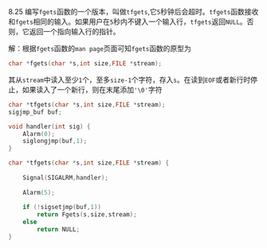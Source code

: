 8.25 编写`fgets`函数的一个版本，叫做`tfgets`,它`5`秒钟后会超时。`tfgets`函数接收和`fgets`相同的输入。如果用户在`5`秒内不键入一个输入行，`tfgets`返回`NULL`。否则，它返回一个指向输入行的指针。

解：根据`fgets`函数的`man page`页面可知`fgets`函数的原型为
```c
char *fgets(char *s,int size,FILE *stream);
```
其从`stream`中读入至少`1`个，至多`size-1`个字符，存入`s`。在读到`EOF`或者新行时停止，如果读入了一个新行，则在末尾添加`'\0'`字符

```c
char *tfgets(char *s,int size,FILE *stream);
sigjmp_buf buf;

void handler(int sig) {
    Alarm(0);
    siglongjmp(buf,1);
}

char *tfgets(char *s,int size,FILE *stream) {
    
    Signal(SIGALRM,handler);
    
    Alarm(5);
    
    if (!sigsetjmp(buf,1))
        return Fgets(s,size,stream);
    else
        return NULL;
}

```